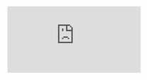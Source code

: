 <figure><embed src="https://wakatime.com/share/@85523a2b-fc4c-4657-b191-d514f101de5f/94bbad84-0229-4a27-8bba-f5c5800ced69.svg"></embed></figure>
